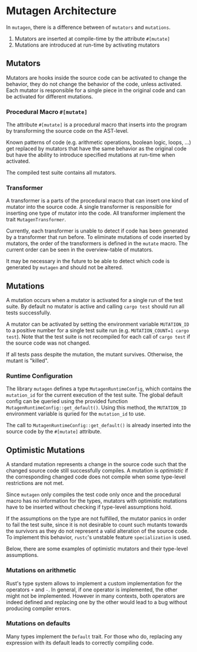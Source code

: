 # Mutagen Architecture

In `mutagen`, there is a difference between of `mutators` and `mutations`.

1. Mutators are inserted at compile-time by the attribute `#[mutate]`
2. Mutations are introduced at run-time by activating mutators

## Mutators

Mutators are hooks inside the source code can be activated to change the behavior, they do not change the behavior of the code, unless activated. Each mutator is responsible for a single piece in the original code and can be activated for different mutations.

### Procedural Macro `#[mutate]`

The attribute `#[mutate]` is a procedural macro that inserts into the program by transforming the source code on the AST-level.

Known patterns of code (e.g. arithmetic operations, boolean logic, loops, ...) get replaced by mutators that have the same behavior as the original code but have the ability to introduce specified mutations at run-time when activated.

The compiled test suite contains all mutators.

### Transformer

A transformer is a parts of the procedural macro that can insert one kind of mutator into the source code. A single transformer is responsible for inserting one type of mutator into the code. All transformer implement the trait `MutagenTransformer`.

Currently, each transformer is unable to detect if code has been generated by a transformer that run before. To eliminate mutations of code inserted by mutators, the order of the transformers is defined in the `mutate` macro. The current order can be seen in the overview-table of mutators.

It may be necessary in the future to be able to detect which code is generated by `mutagen` and should not be altered.

## Mutations

A mutation occurs when a mutator is activated for a single run of the test suite. By default no mutator is active and calling `cargo test` should run all tests successfully.

A mutator can be activated by setting the environment variable `MUTATION_ID` to a positive number for a single test suite run (e.g. `MUTATION_COUNT=1 cargo test`). Note that the test suite is not recompiled for each call of `cargo test` if the source code was not changed.

If all tests pass despite the mutation, the mutant survives. Otherwise, the mutant is "killed".

### Runtime Configuration

The library `mutagen` defines a type `MutagenRuntimeConfig`, which contains the `mutation_id` for the current execution of the test suite. The global default config can be queried using the provided function `MutagenRuntimeConfig::get_default()`. Using this method, the `MUTATION_ID` environment variable is quried for the `mutation_id` to use.

The call to `MutagenRuntimeConfig::get_default()` is already inserted into the source code by the `#[mutate]` attribute.

## Optimistic Mutations

A standard mutation represents a change in the source code such that the changed source code still successfully compiles. A mutation is *optimistic* if the corresponding changed code does not compile when some type-level restrictions are not met.

Since `mutagen` only compiles the test code only once and the procedural macro has no information for the types, mutators with optimistic mutations have to be inserted without checking if type-level assumptions hold.

If the assumptions on the type are not fulfilled, the mutator panics in order to fail the test suite, since it is not desirable to count such mutants towards the survivors as they do not represent a valid alteration of the source code. To implement this behavior, `rustc`'s unstable feature `specialization` is used.

Below, there are some examples of optimistic mutators and their type-level assumptions.

### Mutations on arithmetic

Rust's type system allows to implement a custom implementation for the operators `+` and `-`. In general, if one operator is implemented, the other might not be implemented. However in many contexts, both operators are indeed defined and replacing one by the other would lead to a bug without producing compiler errors.

### Mutations on defaults

Many types implement the `Default` trait. For those who do, replacing any expression with its default leads to correctly compiling code.
